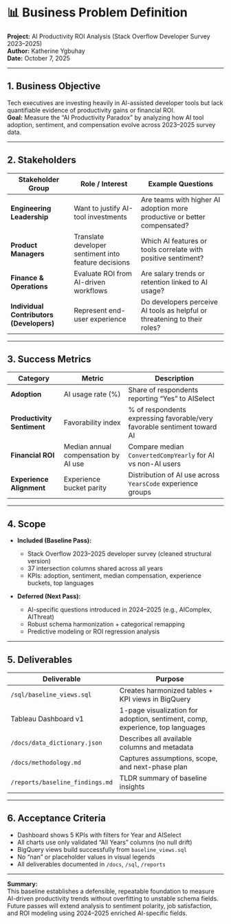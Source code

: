 # 📊 Business Problem Definition  
**Project:** AI Productivity ROI Analysis (Stack Overflow Developer Survey 2023–2025)  
**Author:** Katherine Ygbuhay  
**Date:** October 7, 2025  

---

## 1. Business Objective
Tech executives are investing heavily in AI-assisted developer tools but lack quantifiable evidence of productivity gains or financial ROI.  
**Goal:** Measure the “AI Productivity Paradox” by analyzing how AI tool adoption, sentiment, and compensation evolve across 2023–2025 survey data.

---

## 2. Stakeholders

| Stakeholder Group | Role / Interest | Example Questions |
|-------------------|-----------------|-------------------|
| **Engineering Leadership** | Want to justify AI-tool investments | Are teams with higher AI adoption more productive or better compensated? |
| **Product Managers** | Translate developer sentiment into feature decisions | Which AI features or tools correlate with positive sentiment? |
| **Finance & Operations** | Evaluate ROI from AI-driven workflows | Are salary trends or retention linked to AI usage? |
| **Individual Contributors (Developers)** | Represent end-user experience | Do developers perceive AI tools as helpful or threatening to their roles? |

---

## 3. Success Metrics

| Category | Metric | Description |
|-----------|---------|-------------|
| **Adoption** | AI usage rate (%) | Share of respondents reporting “Yes” to AISelect |
| **Productivity Sentiment** | Favorability index | % of respondents expressing favorable/very favorable sentiment toward AI |
| **Financial ROI** | Median annual compensation by AI use | Compare median `ConvertedCompYearly` for AI vs non-AI users |
| **Experience Alignment** | Experience bucket parity | Distribution of AI use across `YearsCode` experience groups |

---

## 4. Scope

- **Included (Baseline Pass):**  
  - Stack Overflow 2023–2025 developer survey (cleaned structural version)  
  - 37 intersection columns shared across all years  
  - KPIs: adoption, sentiment, median compensation, experience buckets, top languages  

- **Deferred (Next Pass):**  
  - AI-specific questions introduced in 2024–2025 (e.g., AIComplex, AIThreat)  
  - Robust schema harmonization + categorical remapping  
  - Predictive modeling or ROI regression analysis  

---

## 5. Deliverables
| Deliverable | Purpose |
|--------------|----------|
| `/sql/baseline_views.sql` | Creates harmonized tables + KPI views in BigQuery |
| Tableau Dashboard v1 | 1-page visualization for adoption, sentiment, comp, experience, top languages |
| `/docs/data_dictionary.json` | Describes all available columns and metadata |
| `/docs/methodology.md` | Captures assumptions, scope, and next-phase plan |
| `/reports/baseline_findings.md` | TLDR summary of baseline insights |

---

## 6. Acceptance Criteria
- Dashboard shows 5 KPIs with filters for Year and AISelect  
- All charts use only validated “All Years” columns (no null drift)  
- BigQuery views build successfully from `baseline_views.sql`  
- No “nan” or placeholder values in visual legends  
- All deliverables documented in `/docs`, `/sql`, `/reports`  

---

**Summary:**  
This baseline establishes a defensible, repeatable foundation to measure AI-driven productivity trends without overfitting to unstable schema fields. Future passes will extend analysis to sentiment polarity, job satisfaction, and ROI modeling using 2024–2025 enriched AI-specific fields.

